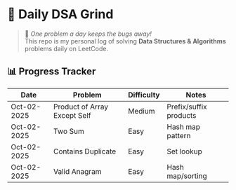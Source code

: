 # 🚀 Daily DSA Grind

> 🌱 _One problem a day keeps the bugs away!_  
> This repo is my personal log of solving **Data Structures & Algorithms** problems daily on LeetCode.

## 📊 Progress Tracker

| Date        | Problem                      | Difficulty | Notes                  |
| ----------- | ---------------------------- | ---------- | ---------------------- |
| Oct-02-2025 | Product of Array Except Self | Medium     | Prefix/suffix products |
| Oct-02-2025 | Two Sum                      | Easy       | Hash map pattern       |
| Oct-02-2025 | Contains Duplicate           | Easy       | Set lookup             |
| Oct-02-2025 | Valid Anagram                | Easy       | Hash map/sorting       |
